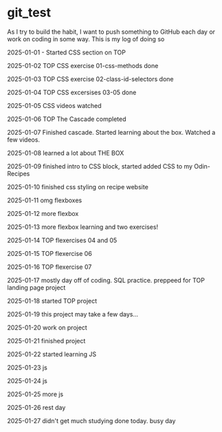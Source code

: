 # git_test

As I try to build the habit, I want to push something to GitHub each day or work on coding in some way. This is my log of doing so

2025-01-01 - Started CSS section on TOP

2025-01-02 TOP CSS exercise 01-css-methods done

2025-01-03 TOP CSS exercise 02-class-id-selectors done

2025-01-04 TOP CSS excersises 03-05 done

2025-01-05 CSS videos watched

2025-01-06 TOP The Cascade completed

2025-01-07 Finished cascade. Started learning about the box. Watched a few videos.

2025-01-08 learned a lot about THE BOX

2025-01-09 finished intro to CSS block, started added CSS to my Odin-Recipes

2025-01-10 finished css styling on recipe website

2025-01-11 omg flexboxes

2025-01-12 more flexbox

2025-01-13 more flexbox learning and two exercises!

2025-01-14 TOP flexercises 04 and 05

2025-01-15 TOP flexercise 06

2025-01-16 TOP flexercise 07

2025-01-17 mostly day off of coding. SQL practice. preppeed for TOP landing page project

2025-01-18 started TOP project

2025-01-19 this project may take a few days...

2025-01-20 work on project

2025-01-21 finished project

2025-01-22 started learning JS

2025-01-23 js

2025-01-24 js

2025-01-25 more js

2025-01-26 rest day

2025-01-27 didn't get much studying done today. busy day